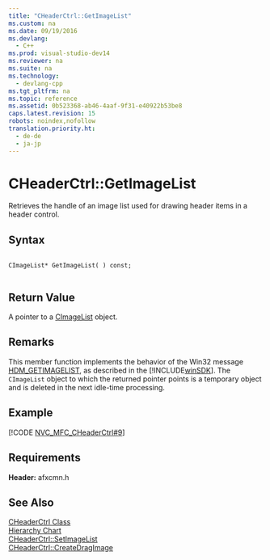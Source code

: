 ```yaml
---
title: "CHeaderCtrl::GetImageList"
ms.custom: na
ms.date: 09/19/2016
ms.devlang: 
  - C++
ms.prod: visual-studio-dev14
ms.reviewer: na
ms.suite: na
ms.technology: 
  - devlang-cpp
ms.tgt_pltfrm: na
ms.topic: reference
ms.assetid: 0b523368-ab46-4aaf-9f31-e40922b53be8
caps.latest.revision: 15
robots: noindex,nofollow
translation.priority.ht: 
  - de-de
  - ja-jp
---
```

# CHeaderCtrl::GetImageList
Retrieves the handle of an image list used for drawing header items in a header control.  
  
## Syntax  
  
```  
  
CImageList* GetImageList( ) const;  
  
```  
  
## Return Value  
 A pointer to a [CImageList](../vs140/CImageList-Class.md) object.  
  
## Remarks  
 This member function implements the behavior of the Win32 message [HDM_GETIMAGELIST](http://msdn.microsoft.com/library/windows/desktop/bb775332), as described in the [!INCLUDE[winSDK](../vs140/includes/winSDK_md.md)]. The `CImageList` object to which the returned pointer points is a temporary object and is deleted in the next idle-time processing.  
  
## Example  
 [!CODE [NVC_MFC_CHeaderCtrl#9](../CodeSnippet/VS_Snippets_Cpp/NVC_MFC_CHeaderCtrl#9)]  
  
## Requirements  
 **Header:** afxcmn.h  
  
## See Also  
 [CHeaderCtrl Class](../vs140/CHeaderCtrl-Class.md)   
 [Hierarchy Chart](../vs140/Hierarchy-Chart.md)   
 [CHeaderCtrl::SetImageList](../vs140/CHeaderCtrl--SetImageList.md)   
 [CHeaderCtrl::CreateDragImage](../vs140/CHeaderCtrl--CreateDragImage.md)